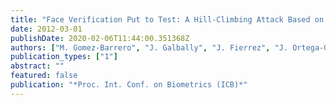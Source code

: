 ```yaml
---
title: "Face Verification Put to Test: A Hill-Climbing Attack Based on the Uphill-Simplex Algorithm"
date: 2012-03-01
publishDate: 2020-02-06T11:44:00.351368Z
authors: ["M. Gomez-Barrero", "J. Galbally", "J. Fierrez", "J. Ortega-Garcia"]
publication_types: ["1"]
abstract: ""
featured: false
publication: "*Proc. Int. Conf. on Biometrics (ICB)*"
---
```


